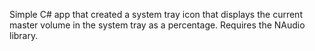 Simple C# app that created a system tray icon that displays the current master volume in the system tray as a percentage. Requires the NAudio library.